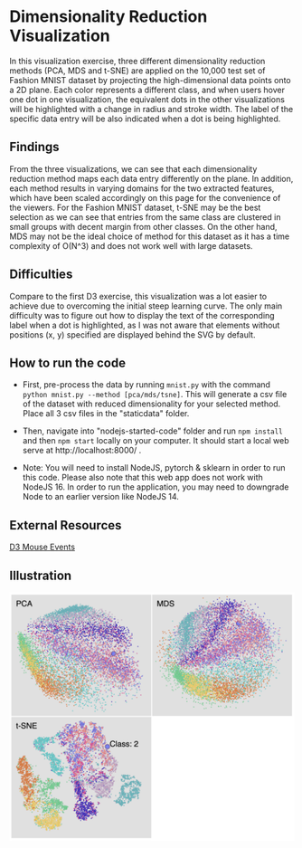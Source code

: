# Dimensionality Reduction Visualization

In this visualization exercise, three different dimensionality reduction methods (PCA, MDS and t-SNE) are applied on the 10,000 test set of Fashion MNIST dataset by projecting the high-dimensional data points onto a 2D plane. Each color represents a different class, and when users hover one dot in one visualization, the equivalent dots in the other visualizations will be highlighted with a change in radius and stroke width. The label of the specific data entry will be also indicated when a dot is being highlighted.

## Findings

From the three visualizations, we can see that each dimensionality reduction method maps each data entry differently on the plane. In addition, each method results in varying domains for the two extracted features, which have been scaled accordingly on this page for the convenience of the viewers. For the Fashion MNIST dataset, t-SNE may be the best selection as we can see that entries from the same class are clustered in small groups with decent margin from other classes. On the other hand, MDS may not be the ideal choice of method for this dataset as it has a time complexity of O(N^3) and does not work well with large datasets.

## Difficulties

Compare to the first D3 exercise, this visualization was a lot easier to achieve due to overcoming the initial steep learning curve. The only main difficulty was to figure out how to display the text of the corresponding label when a dot is highlighted, as I was not aware that elements without positions (x, y) specified are displayed behind the SVG by default.

## How to run the code

* First, pre-process the data by running `mnist.py` with the command `python mnist.py --method [pca/mds/tsne]`. This will generate a csv file of the dataset with reduced dimensionality for your selected method. Place all 3 csv files in the "staticdata" folder.

* Then, navigate into "nodejs-started-code" folder and run `npm install` and then `npm start` locally on your computer. It should start a local web serve at http://localhost:8000/ .

* Note: You will need to install NodeJS, pytorch & sklearn in order to run this code. Please also note that this web app does not work with NodeJS 16. In order to run the application, you may need to downgrade Node to an earlier version like NodeJS 14.

## External Resources

[D3 Mouse Events](http://bl.ocks.org/WilliamQLiu/76ae20060e19bf42d774)

## Illustration

<p align="center">
    <img src="illustration.png" width="1000"\>
</p>